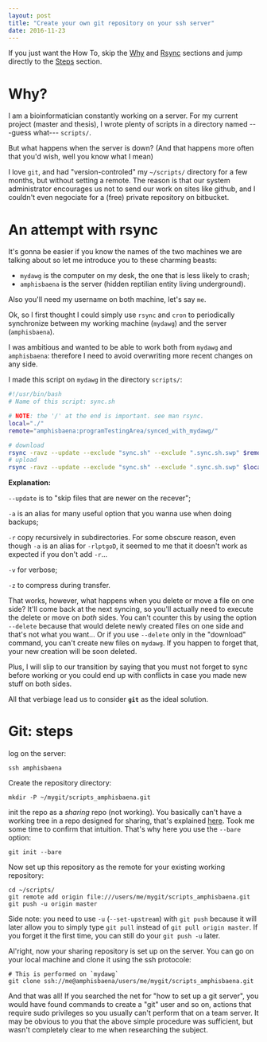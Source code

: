 ```yaml
---
layout: post
title: "Create your own git repository on your ssh server"
date: 2016-11-23
---
```


If you just want the How To, skip the [Why](#why) and
[Rsync](#an-attempt-with-rsync) sections and jump directly to the
[Steps](#git-steps) section.

# Why?

I am a bioinformatician constantly working on a server. For my current project
(master and thesis), I wrote plenty of scripts in a directory named ---guess
what--- `scripts/`.

But what happens when the server is down? (And that happens more often that
you'd wish, well you know what I mean)

I love `git`, and had "version-controled" my `~/scripts/` directory for a few
months, but without setting a remote. The reason is that our system
administrator encourages us not to send our work on sites like github, and I
couldn't even negociate for a (free) private repository on bitbucket.

# An attempt with rsync

It's gonna be easier if you know the names of the two machines we are talking
about so let me introduce you to these charming beasts:

- `mydawg` is the computer on my desk, the one that is less likely to crash;
- `amphisbaena` is the server (hidden reptilian entity living underground).

Also you'll need my username on both machine, let's say `me`.

Ok, so I first thought I could simply use `rsync` and `cron` to periodically
synchronize between my working machine (`mydawg`) and the server (`amphisbaena`).

I was ambitious and wanted to be able to work both from `mydawg` and
`amphisbaena`: therefore I need to avoid overwriting more recent changes on any
side.

I made this script on `mydawg` in the directory `scripts/`:

```bash
#!/usr/bin/bash
# Name of this script: sync.sh

# NOTE: the '/' at the end is important. see man rsync.
local="./"
remote="amphisbaena:programTestingArea/synced_with_mydawg/"

# download
rsync -ravz --update --exclude "sync.sh" --exclude ".sync.sh.swp" $remote $local
# upload
rsync -ravz --update --exclude "sync.sh" --exclude ".sync.sh.swp" $local $remote
```

**Explanation:**

`--update` is to "skip files that are newer on the recever";

`-a` is an alias for many useful option that you wanna use when doing backups;

`-r` copy recursively in subdirectories. For some obscure reason, even though
     `-a` is an alias for `-rlptgoD`, it seemed to me that it doesn't work as
     expected if you don't add `-r`...

`-v` for verbose;

`-z` to compress during transfer.


That works, however, what happens when you delete or move a file on one side?
It'll come back at the next syncing, so you'll actually need to execute the
delete or move on _both_ sides. You can't counter this by using the option
`--delete` because that would delete newly created files on one side and that's
not what you want... Or if you use `--delete` only in the "download" command,
you can't create new files on `mydawg`. If you happen to forget that, your new
creation will be soon deleted.

Plus, I will slip to our transition by saying that you must not forget to sync
before working or you could end up with conflicts in case you made new stuff on
both sides.

All that verbiage lead us to consider **`git`** as the ideal solution.


# Git: steps

log on the server:

    ssh amphisbaena

Create the repository directory:

    mkdir -P ~/mygit/scripts_amphisbaena.git

init the repo as a _sharing_ repo (not working). You basically can't have a
working tree in a repo designed for sharing, that's explained [here](). Took me
some time to confirm that intuition. That's why here you use the `--bare`
option:

    git init --bare

Now set up this repository as the remote for your existing working repository:

    cd ~/scripts/
	git remote add origin file:///users/me/mygit/scripts_amphisbaena.git
	git push -u origin master

Side note: you need to use `-u` (`--set-upstream`) with `git push` because it
will later allow you to simply type `git pull` instead of `git pull origin
master`. If you forget it the first time, you can still do your `git push -u`
later.

Al'right, now your sharing repository is set up on the server. You can go on your local
machine and clone it using the ssh protocole:

    # This is performed on `mydawg`
	git clone ssh://me@amphisbaena/users/me/mygit/scripts_amphisbaena.git

And that was all! If you searched the net for "how to set up a git server", you
would have found commands to create a "git" user and so on, actions that
require sudo privileges so you usually can't perform that on a team server. It
may be obvious to you that the above simple procedure was sufficient, but
wasn't completely clear to me when researching the subject.


